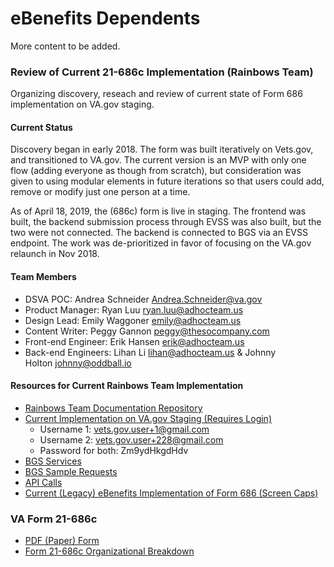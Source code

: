 # eBenefits Dependents
More content to be added.

### Review of Current 21-686c Implementation (Rainbows Team)
Organizing discovery, reseach and review of current state of Form 686 implementation on VA.gov staging.
#### Current Status
Discovery began in early 2018. The form was built iteratively on Vets.gov, and transitioned to VA.gov. The current version is an MVP with only one flow (adding everyone as though from scratch), but consideration was given to using modular elements in future iterations so that users could add, remove or modify just one person at a time.

As of April 18, 2019, the (686c) form is live in staging. The frontend was built, the backend submission process through EVSS was also built, but the two were not connected. The backend is connected to BGS via an EVSS endpoint.
The work was de-prioritized in favor of focusing on the VA.gov relaunch in Nov 2018.
#### Team Members
- DSVA POC: Andrea Schneider Andrea.Schneider@va.gov
- Product Manager: Ryan Luu ryan.luu@adhocteam.us
- Design Lead: Emily Waggoner emily@adhocteam.us
- Content Writer: Peggy Gannon peggy@thesocompany.com
- Front-end Engineer: Erik Hansen erik@adhocteam.us
- Back-end Engineers: Lihan Li lihan@adhocteam.us & Johnny Holton johnny@oddball.io
#### Resources for Current Rainbows Team Implementation
- [Rainbows Team Documentation Repository](https://github.com/department-of-veterans-affairs/vets.gov-team/tree/master/Products/Disability/Declare%20Dependent%20686)
- [Current Implementation on VA.gov Staging (Requires Login)](https://staging.va.gov/disability-benefits/apply/dependents/introduction) 
  - Username 1: vets.gov.user+1@gmail.com
  - Username 2: vets.gov.user+228@gmail.com
  - Password for both: Zm9ydHkgdHdv
- [BGS Services](https://github.com/department-of-veterans-affairs/vets.gov-team/tree/master/Products/Disability/Declare%20Dependent%20686/Discovery/bgs-sample-requests)
- [BGS Sample Requests](https://github.com/department-of-veterans-affairs/vets.gov-team/tree/master/Products/Disability/Declare%20Dependent%20686/Discovery/bgs-sample-requests)
- [API Calls](https://github.com/department-of-veterans-affairs/vets.gov-team/blob/master/Products/Disability/Declare%20Dependent%20686/api%20calls.md)
- [Current (Legacy) eBenefits Implementation of Form 686 (Screen Caps)](https://github.com/department-of-veterans-affairs/vets.gov-team/tree/master/Products/Disability/Declare%20Dependent%20686/Discovery/bgs-sample-requests)
### VA Form 21-686c
- [PDF (Paper) Form](https://www.vba.va.gov/pubs/forms/VBA-21-686c-ARE.pdf)
- [Form 21-686c Organizational Breakdown](https://github.com/department-of-veterans-affairs/va.gov-team/blob/master/teams/vsa/teams/ebenefits/design/dependents/686c_Breakdown_W1.pdf)
